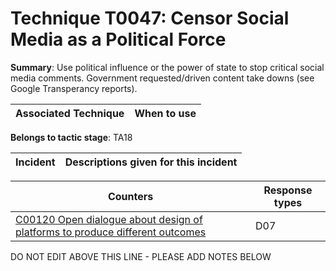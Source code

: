 # Technique T0047: Censor Social Media as a Political Force

**Summary**: Use political influence or the power of state to stop critical social media comments. Government requested/driven content take downs (see Google Transperancy reports).


| Associated Technique | When to use |
| --------- | ------------------------- |


**Belongs to tactic stage**: TA18


| Incident | Descriptions given for this incident |
| -------- | -------------------- |



| Counters | Response types |
| -------- | -------------- |
| [C00120 Open dialogue about design of platforms to produce different outcomes](../../generated_pages/counters/C00120.md) | D07 |


DO NOT EDIT ABOVE THIS LINE - PLEASE ADD NOTES BELOW